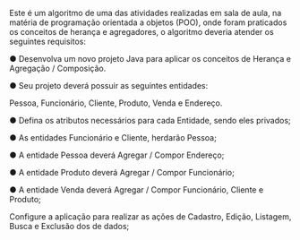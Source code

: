 Este é um algoritmo de uma das atividades realizadas em sala de aula, na matéria de programação orientada a objetos (POO), onde foram praticados os conceitos de herança e agregadores, o algoritmo deveria atender os seguintes requisitos:

● Desenvolva um novo projeto Java para aplicar os conceitos de Herança e Agregação / Composição. 

● Seu projeto deverá possuir as seguintes entidades: 

Pessoa, Funcionário, Cliente, Produto, Venda e Endereço. 

● Defina os atributos necessários para cada Entidade, sendo eles privados; 

● As entidades Funcionário e Cliente, herdarão Pessoa; 

● A entidade Pessoa deverá Agregar / Compor Endereço; 

● A entidade Produto deverá Agregar / Compor Funcionário; 

● A entidade Venda deverá Agregar / Compor Funcionário, Cliente e Produto;

Configure a aplicação para realizar as ações de Cadastro, Edição, Listagem, Busca e Exclusão dos de dados;
